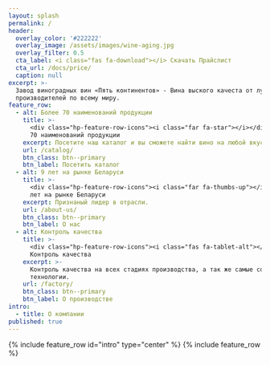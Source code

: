 ```yaml
---
layout: splash
permalink: /
header:
  overlay_color: '#222222'
  overlay_image: /assets/images/wine-aging.jpg
  overlay_filter: 0.5
  cta_label: <i class="fas fa-download"></i> Скачать Прайслист
  cta_url: /docs/price/
  caption: null
excerpt: >-
  Завод виноградных вин «Пять континентов» - Вина выского качеста от лучших
  производителей по всему миру.
feature_row:
  - alt: Более 70 наименований продукции
    title: >-
      <div class="hp-feature-row-icons"><i class="far fa-star"></i></div> Более
      70 наименований продукции
    excerpt: Посетите наш каталог и вы сможете найти вино на любой вкус.
    url: /catalog/
    btn_class: btn--primary
    btn_label: Посетить каталог
  - alt: 9 лет на рынке Беларуси
    title: >-
      <div class="hp-feature-row-icons"><i class="far fa-thumbs-up"></i></div> 9
      лет на рынке Беларуси
    excerpt: Признаный лидер в отрасли.
    url: /about-us/
    btn_class: btn--primary
    btn_label: О нас
  - alt: Контроль качества
    title: >-
      <div class="hp-feature-row-icons"><i class="fas fa-tablet-alt"></i></div>
      Контроль качества
    excerpt: >-
      Контроль качества на всех стадиях производства, а так же самые современные
      технологии.
    url: /factory/
    btn_class: btn--primary
    btn_label: О производстве
intro:
  - title: О компании
published: true
---
```

{% include feature_row id="intro" type="center" %}
{% include feature_row %}
